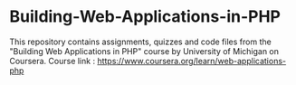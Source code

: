 # Building-Web-Applications-in-PHP
This repository contains assignments, quizzes and code files from the "Building Web Applications in PHP" course by University of Michigan on Coursera.
Course link : https://www.coursera.org/learn/web-applications-php
